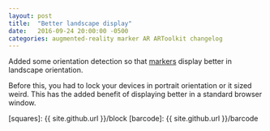 ```yaml
---
layout: post
title:  "Better landscape display"
date:   2016-09-24 20:00:00 -0500
categories: augmented-reality marker AR ARToolkit changelog
---
```


Added some orientation detection so that [markers](barcode) display better in landscape orientation. 

Before this, you had to lock your devices in portrait orientation or it sized weird.
This has the added benefit of displaying better in a standard browser window.

[squares]: {{ site.github.url }}/block
[barcode]: {{ site.github.url }}/barcode
